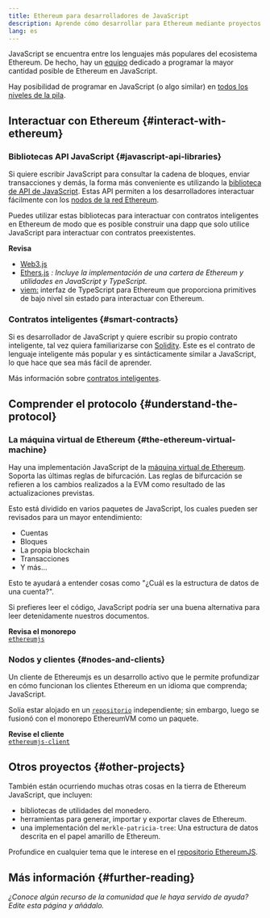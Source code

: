```yaml
---
title: Ethereum para desarrolladores de JavaScript
description: Aprende cómo desarrollar para Ethereum mediante proyectos y herramientas basados en JavaScript.
lang: es
---
```


JavaScript se encuentra entre los lenguajes más populares del ecosistema Ethereum. De hecho, hay un [equipo](https://github.com/ethereumjs) dedicado a programar la mayor cantidad posible de Ethereum en JavaScript.

Hay posibilidad de programar en JavaScript (o algo similar) en [todos los niveles de la pila](/developers/docs/ethereum-stack/).

## Interactuar con Ethereum {#interact-with-ethereum}

### Bibliotecas API JavaScript {#javascript-api-libraries}

Si quiere escribir JavaScript para consultar la cadena de bloques, enviar transacciones y demás, la forma más conveniente es utilizando la [biblioteca de API de JavaScript](/developers/docs/apis/javascript/). Estas API permiten a los desarrolladores interactuar fácilmente con los [nodos de la red Ethereum](/developers/docs/nodes-and-clients/).

Puedes utilizar estas bibliotecas para interactuar con contratos inteligentes en Ethereum de modo que es posible construir una dapp que solo utilice JavaScript para interactuar con contratos preexistentes.

**Revisa**

- [Web3.js](https://web3js.readthedocs.io/)
- [Ethers.js](https://docs.ethers.io/) _: Incluye la implementación de una cartera de Ethereum y utilidades en JavaScript y TypeScript._
- [viem:](https://viem.sh) interfaz de TypeScript para Ethereum que proporciona primitives de bajo nivel sin estado para interactuar con Ethereum.

### Contratos inteligentes {#smart-contracts}

Si es desarrollador de JavaScript y quiere escribir su propio contrato inteligente, tal vez quiera familiarizarse con [Solidity](https://solidity.readthedocs.io). Este es el contrato de lenguaje inteligente más popular y es sintácticamente similar a JavaScript, lo que hace que sea más fácil de aprender.

Más información sobre [contratos inteligentes](/developers/docs/smart-contracts/).

## Comprender el protocolo {#understand-the-protocol}

### La máquina virtual de Ethereum {#the-ethereum-virtual-machine}

Hay una implementación JavaScript de la [máquina virtual de Ethereum](/developers/docs/evm/). Soporta las últimas reglas de bifurcación. Las reglas de bifurcación se refieren a los cambios realizados a la EVM como resultado de las actualizaciones previstas.

Esto está dividido en varios paquetes de JavaScript, los cuales pueden ser revisados para un mayor entendimiento:

- Cuentas
- Bloques
- La propia blockchain
- Transacciones
- Y más...

Esto te ayudará a entender cosas como "¿Cuál es la estructura de datos de una cuenta?".

Si prefieres leer el código, JavaScript podría ser una buena alternativa para leer detenidamente nuestros documentos.

**Revisa el monorepo**  
[`ethereumjs`](https://github.com/ethereumjs/ethereumjs-vm)

### Nodos y clientes {#nodes-and-clients}

Un cliente de Ethereumjs es un desarrollo activo que le permite profundizar en cómo funcionan los clientes Ethereum en un idioma que comprenda; JavaScript.

Solía ​​estar alojado en un [`repositorio`](https://github.com/ethereumjs/ethereumjs-client) independiente; sin embargo, luego se fusionó con el monorepo EthereumVM como un paquete.

**Revise el cliente**  
[`ethereumjs-client`](https://github.com/ethereumjs/ethereumjs-monorepo/tree/master/packages/client)

## Otros proyectos {#other-projects}

También están ocurriendo muchas otras cosas en la tierra de Ethereum JavaScript, que incluyen:

- bibliotecas de utilidades del monedero.
- herramientas para generar, importar y exportar claves de Ethereum.
- una implementación del `merkle-patricia-tree`: Una estructura de datos descrita en el papel amarillo de Ethereum.

Profundice en cualquier tema que le interese en el [repositorio EthereumJS](https://github.com/ethereumjs).

## Más información {#further-reading}

_¿Conoce algún recurso de la comunidad que le haya servido de ayuda? Edite esta página y añádalo._
